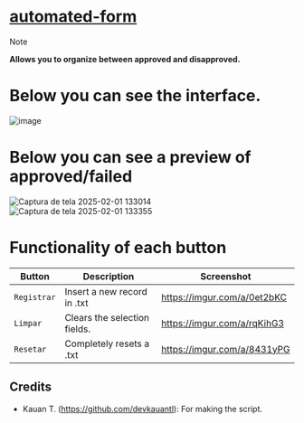 # [automated-form](https://github.com/devkauantl/automated-form)

> [!NOTE]  
> **Allows you to organize between approved and disapproved.**

# Below you can see the interface.
![image](https://github.com/user-attachments/assets/3901cad4-483b-4628-882c-01771fec0dae)

# Below you can see a preview of approved/failed
![Captura de tela 2025-02-01 133014](https://github.com/user-attachments/assets/110caf70-109c-4eac-9f9b-6ebe354b2d17)  ![Captura de tela 2025-02-01 133355](https://github.com/user-attachments/assets/5a695ba1-1053-4877-b981-34650178b2e1)

# Functionality of each button
| Button | Description | Screenshot |
| ------ | ----------- | ---------- |
| `Registrar` | Insert a new record in .txt | https://imgur.com/a/0et2bKC |
| `Limpar` | Clears the selection fields. | https://imgur.com/a/rqKihG3 |
| `Resetar` | Completely resets a .txt | https://imgur.com/a/8431yPG |

## Credits
- Kauan T. (https://github.com/devkauantl): For making the script.
